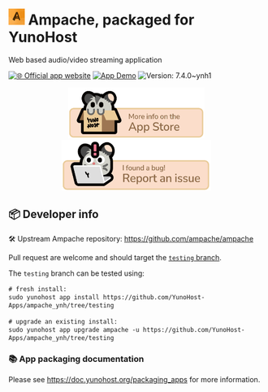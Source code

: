 <!--
N.B.: This README was automatically generated by <https://github.com/YunoHost/apps_tools/blob/main/readme_generator>
It shall NOT be edited by hand.
-->

<h1>
  <img src="https://raw.githubusercontent.com/YunoHost/apps/master/logos/ampache.png" width="32px" alt="Logo of Ampache">
  Ampache, packaged for YunoHost
</h1>

Web based audio/video streaming application

[![🌐 Official app website](https://img.shields.io/badge/Official_app_website-darkgreen?style=for-the-badge)](http://ampache.org)
[![App Demo](https://img.shields.io/badge/App_Demo-blue?style=for-the-badge)](https://ampache.org/demo.html)
![Version: 7.4.0~ynh1](https://img.shields.io/badge/Version-7.4.0~ynh1-rgba(0,150,0,1)?style=for-the-badge)

<div align="center">
<a href="https://apps.yunohost.org/app/ampache"><img height="100px" src="https://github.com/YunoHost/yunohost-artwork/raw/refs/heads/main/badges/neopossum-badges/badge_more_info_on_the_appstore.svg"/></a>
<a href="https://github.com/YunoHost-Apps/ampache_ynh/issues"><img height="100px" src="https://github.com/YunoHost/yunohost-artwork/raw/refs/heads/main/badges/neopossum-badges/badge_report_an_issue.svg"/></a>
</div>

## 📦 Developer info

🛠️ Upstream Ampache repository: <https://github.com/ampache/ampache>

Pull request are welcome and should target the [`testing` branch](https://github.com/YunoHost-Apps/ampache_ynh/tree/testing).

The `testing` branch can be tested using:
```
# fresh install:
sudo yunohost app install https://github.com/YunoHost-Apps/ampache_ynh/tree/testing

# upgrade an existing install:
sudo yunohost app upgrade ampache -u https://github.com/YunoHost-Apps/ampache_ynh/tree/testing
```

### 📚 App packaging documentation

Please see <https://doc.yunohost.org/packaging_apps> for more information.